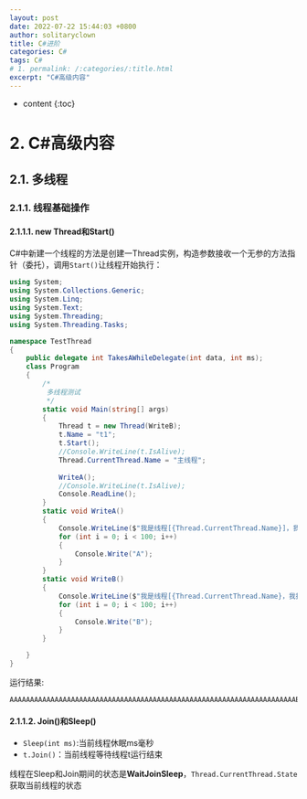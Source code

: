 ```yaml
---
layout: post
date: 2022-07-22 15:44:03 +0800
author: solitaryclown
title: C#进阶
categories: C#
tags: C#
# 1. permalink: /:categories/:title.html
excerpt: "C#高级内容"
---
```

* content
{:toc}


# 2. C#高级内容
## 2.1. 多线程
### 2.1.1. 线程基础操作
#### 2.1.1.1. new Thread和Start()

C#中新建一个线程的方法是创建一Thread实例，构造参数接收一个无参的方法指针（委托），调用`Start()`让线程开始执行：
```csharp
using System;
using System.Collections.Generic;
using System.Linq;
using System.Text;
using System.Threading;
using System.Threading.Tasks;

namespace TestThread
{
    public delegate int TakesAWhileDelegate(int data, int ms);
    class Program
    {
        /*
         多线程测试
         */
        static void Main(string[] args)
        {
            Thread t = new Thread(WriteB);
            t.Name = "t1";
            t.Start();
            //Console.WriteLine(t.IsAlive);
            Thread.CurrentThread.Name = "主线程";
            
            WriteA();
            //Console.WriteLine(t.IsAlive);
            Console.ReadLine();
        }
        static void WriteA()
        {
            Console.WriteLine($"我是线程[{Thread.CurrentThread.Name}]，我执行任务：打印字符A");
            for (int i = 0; i < 100; i++)
            {
                Console.Write("A");
            }
        }
        static void WriteB()
        {
            Console.WriteLine($"我是线程[{Thread.CurrentThread.Name}，我执行任务：打印字符B");
            for (int i = 0; i < 100; i++)
            {
                Console.Write("B");
            }
        }

    }
}

```
运行结果:
```
AAAAAAAAAAAAAAAAAAAAAAAAAAAAAAAAAAAAAAAAAAAAAAAAAAAAAAAAAAAAAAAAAAAAAABBBBBBBBBBBBBBBBBBBBBBBBBBBBBBBBBBBBBBBBBBBBBBBBBBBBBBBBBBBBBBBBBBBBBBBBBBBBBBBBBBBBBBBBBBBBBBBBBBBBAAAAAAAAAAAAAAAAAAAAAAAAAAAAAA
```


#### 2.1.1.2. Join()和Sleep()
+ `Sleep(int ms)`:当前线程休眠ms毫秒
+ `t.Join()`：当前线程等待线程t运行结束

线程在Sleep和Join期间的状态是**WaitJoinSleep**，`Thread.CurrentThread.State`获取当前线程的状态

